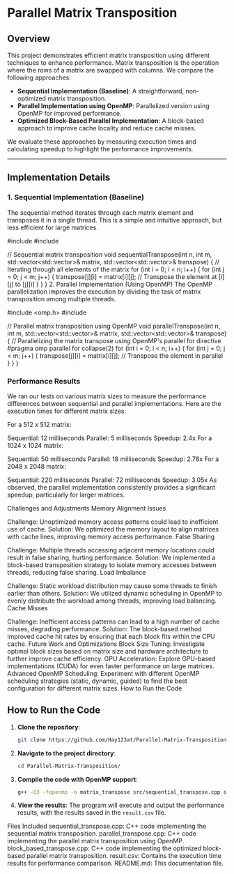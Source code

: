 
# Parallel Matrix Transposition

## Overview

This project demonstrates efficient matrix transposition using different techniques to enhance performance. Matrix transposition is the operation where the rows of a matrix are swapped with columns. We compare the following approaches:

- **Sequential Implementation (Baseline)**: A straightforward, non-optimized matrix transposition.
- **Parallel Implementation using OpenMP**: Parallelized version using OpenMP for improved performance.
- **Optimized Block-Based Parallel Implementation**: A block-based approach to improve cache locality and reduce cache misses.

We evaluate these approaches by measuring execution times and calculating speedup to highlight the performance improvements.

---

## Implementation Details

### 1. Sequential Implementation (Baseline)

The sequential method iterates through each matrix element and transposes it in a single thread. This is a simple and intuitive approach, but less efficient for large matrices.


#include <iostream>
#include <vector>

// Sequential matrix transposition
void sequentialTranspose(int n, int m, std::vector<std::vector<int>>& matrix, std::vector<std::vector<int>>& transpose) {
    // Iterating through all elements of the matrix
    for (int i = 0; i < n; i++) {
        for (int j = 0; j < m; j++) {
            transpose[j][i] = matrix[i][j]; // Transpose the element at [i][j] to [j][i]
        }
    }
}
2. Parallel Implementation (Using OpenMP)
The OpenMP parallelization improves the execution by dividing the task of matrix transposition among multiple threads.

#include <omp.h>
#include <vector>

// Parallel matrix transposition using OpenMP
void parallelTranspose(int n, int m, std::vector<std::vector<int>>& matrix, std::vector<std::vector<int>>& transpose) {
    // Parallelizing the matrix transpose using OpenMP's parallel for directive
    #pragma omp parallel for collapse(2)
    for (int i = 0; i < n; i++) {
        for (int j = 0; j < m; j++) {
            transpose[j][i] = matrix[i][j]; // Transpose the element in parallel
        }
    }
}


### Performance Results
We ran our tests on various matrix sizes to measure the performance differences between sequential and parallel implementations. Here are the execution times for different matrix sizes:

For a 512 x 512 matrix:

Sequential: 12 milliseconds
Parallel: 5 milliseconds
Speedup: 2.4x
For a 1024 x 1024 matrix:

Sequential: 50 milliseconds
Parallel: 18 milliseconds
Speedup: 2.78x
For a 2048 x 2048 matrix:

Sequential: 220 milliseconds
Parallel: 72 milliseconds
Speedup: 3.05x
As observed, the parallel implementation consistently provides a significant speedup, particularly for larger matrices.

Challenges and Adjustments
Memory Alignment Issues

Challenge: Unoptimized memory access patterns could lead to inefficient use of cache.
Solution: We optimized the memory layout to align matrices with cache lines, improving memory access performance.
False Sharing

Challenge: Multiple threads accessing adjacent memory locations could result in false sharing, hurting performance.
Solution: We implemented a block-based transposition strategy to isolate memory accesses between threads, reducing false sharing.
Load Imbalance

Challenge: Static workload distribution may cause some threads to finish earlier than others.
Solution: We utilized dynamic scheduling in OpenMP to evenly distribute the workload among threads, improving load balancing.
Cache Misses

Challenge: Inefficient access patterns can lead to a high number of cache misses, degrading performance.
Solution: The block-based method improved cache hit rates by ensuring that each block fits within the CPU cache.
Future Work and Optimizations
Block Size Tuning: Investigate optimal block sizes based on matrix size and hardware architecture to further improve cache efficiency.
GPU Acceleration: Explore GPU-based implementations (CUDA) for even faster performance on large matrices.
Advanced OpenMP Scheduling: Experiment with different OpenMP scheduling strategies (static, dynamic, guided) to find the best configuration for different matrix sizes.
How to Run the Code
## How to Run the Code

1. **Clone the repository**:
    ```bash
    git clone https://github.com/Hay123at/Parallel-Matrix-Transposition.git
    ```

2. **Navigate to the project directory**:
    ```bash
    cd Parallel-Matrix-Transposition/
    ```

3. **Compile the code with OpenMP support**:
    ```bash
    g++ -O3 -fopenmp -o matrix_transpose src/sequential_transpose.cpp src/parallel_transpose.cpp src/block_based_transpose.cpp
    ```

4. **View the results**:
    The program will execute and output the performance results, with the results saved in the `result.csv` file.

Files Included
sequential_transpose.cpp: C++ code implementing the sequential matrix transposition.
parallel_transpose.cpp: C++ code implementing the parallel matrix transposition using OpenMP.
block_based_transpose.cpp: C++ code implementing the optimized block-based parallel matrix transposition.
result.csv: Contains the execution time results for performance comparison.
README.md: This documentation file.






